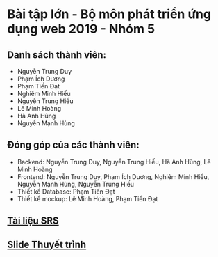# Bài tập lớn - Bộ môn phát triển ứng dụng web 2019 - Nhóm 5
## Danh sách thành viên:
- Nguyễn Trung Duy
- Phạm Ích Dương
- Phạm Tiến Đạt
- Nghiêm Minh Hiếu
- Nguyễn Trung Hiếu
- Lê Minh Hoàng
- Hà Anh Hùng
- Nguyễn Mạnh Hùng

## Đóng góp của các thành viên:
- Backend: Nguyễn Trung Duy, Nguyễn Trung Hiếu, Hà Anh Hùng, Lê Minh Hoàng
- Frontend: Nguyễn Trung Duy, Phạm Ích Dương, Nghiêm Minh Hiếu, Nguyễn Mạnh Hùng, Nguyễn Trung Hiếu
- Thiết kế Database: Phạm Tiến Đạt
- Thiết kế mockup: Lê Minh Hoàng, Phạm Tiến Đạt

## [Tài liệu SRS](https://drive.google.com/file/d/1fl0LjoJiSlRL3zZV7W-wrPergcCRUXfP/view?usp=sharing)
## [Slide Thuyết trình](https://drive.google.com/file/d/17VH_KtCiLL_TCp4el88XY2ZPLIOvMuN-/view?fbclid=IwAR1A8UcZhuFY80RqQN4bG26NQLcPsdk6wPdtDbaAMkb-o4rocyP1u21GKIo)
